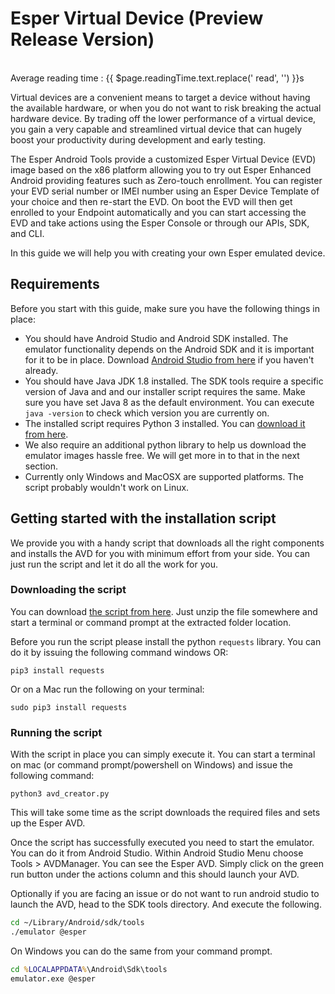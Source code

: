# Esper Virtual Device (Preview Release Version)
<br />
<div class="avg-reading-time">Average reading time : {{ $page.readingTime.text.replace(' read', '') }}s</div>


Virtual devices are a convenient means to target a device without having the available hardware, or when you do not want to risk breaking the actual hardware device. By trading off the lower performance of a virtual device, you gain a very capable and streamlined virtual device that can hugely boost your productivity during development and early testing.

The Esper Android Tools provide a customized Esper Virtual Device (EVD) image based on the x86 platform allowing you to try out Esper Enhanced Android providing features such as Zero-touch enrollment. You can register your EVD serial number or IMEI number using an Esper Device Template of your choice and then re-start the EVD. On boot the EVD will then get enrolled to your Endpoint automatically and you can start accessing the EVD and take actions using the Esper Console or through our APIs, SDK, and CLI.

In this guide we will help you with creating your own Esper emulated device.

## Requirements

Before you start with this guide, make sure you have the following things in place:

- You should have Android Studio and Android SDK installed. The emulator functionality depends on the Android SDK and it is important for it to be in place. Download [Android Studio from here](https://developer.android.com/studio#downloads) if you haven't already.
- You should have Java JDK 1.8 installed. The SDK tools require a specific version of Java and and our installer script requires the same. Make sure you have set Java 8 as the default environment. You can execute ```java -version``` to check which version you are currently on.
- The installed script requires Python 3 installed. You can [download it from here](https://www.python.org/downloads/).
- We also require an additional python library to help us download the emulator images hassle free. We will get more in to that in the next section.
- Currently only Windows and MacOSX are supported platforms. The script probably wouldn't work on Linux.

## Getting started with the installation script

We provide you with a handy script that downloads all the right components and installs the AVD for you with minimum effort from your side. You can just run the script and let it do all the work for you.

### Downloading the script

You can download [the script from here](https://downloads.esper.io/avd_creator.zip). Just unzip the file somewhere and start a terminal or command prompt at the extracted folder location.

Before you run the script please install the python ```requests``` library. You can do it by issuing the following command windows OR:

```pip3 install requests```

Or on a Mac run the following on your terminal:

```sudo pip3 install requests```

### Running the script

With the script in place you can simply execute it. You can start a terminal on mac (or command prompt/powershell on Windows) and issue the following command:

```python3 avd_creator.py```

This will take some time as the script downloads the required files and sets up the Esper AVD.

Once the script has successfully executed you need to start the emulator. You can do it from Android Studio. Within Android Studio Menu choose Tools > AVDManager. You can see the Esper AVD. Simply click on the green run button under the actions column and this should launch your AVD.

Optionally if you are facing an issue or do not want to run android studio to launch the AVD, head to the SDK tools directory. And execute the following.

```bash
cd ~/Library/Android/sdk/tools
./emulator @esper
```

On Windows you can do the same from your command prompt.

```cmd
cd %LOCALAPPDATA%\Android\Sdk\tools
emulator.exe @esper
```

